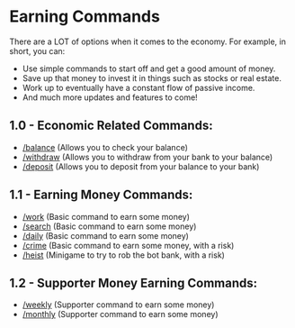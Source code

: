 # Earning Commands

There are a LOT of options when it comes to the economy. For example, in short, you can:
- Use simple commands to start off and get a good amount of money.
- Save up that money to invest it in things such as stocks or real estate.
- Work up to eventually have a constant flow of passive income.
- And much more updates and features to come!

## 1.0 - Economic Related Commands:
- [/balance](https://github.com/ketarre/information/blob/main/.%CE%B9balance.md) (Allows you to check your balance)
- [/withdraw](https://github.com/ketarre/information/blob/main/.%CE%B9withdraw.md) (Allows you to withdraw from your bank to your balance)
- [/deposit](https://github.com/ketarre/information/blob/main/.%CE%B9deposit.md) (Allows you to deposit from your balance to your bank)

## 1.1 - Earning Money Commands:
- [/work](https://github.com/ketarre/information/blob/main/%CE%B9work.md) (Basic command to earn some money)
- [/search](https://github.com/ketarre/information/blob/main/%CE%B9search.md) (Basic command to earn some money)
- [/daily](https://github.com/ketarre/information/blob/main/%CE%B9daily.md) (Basic command to earn some money)
- [/crime](https://github.com/ketarre/information/blob/main/%CE%B9crime.md) (Basic command to earn some money, with a risk)
- [/heist](https://github.com/ketarre/information/blob/main/%CE%B9heist.md) (Minigame to try to rob the bot bank, with a risk)

## 1.2 - Supporter Money Earning Commands:
- [/weekly](https://github.com/ketarre/information/blob/main/%CE%B9weekly.md) (Supporter command to earn some money)
- [/monthly](https://github.com/ketarre/information/blob/main/%CE%B9monthly.md) (Supporter command to earn some money)

